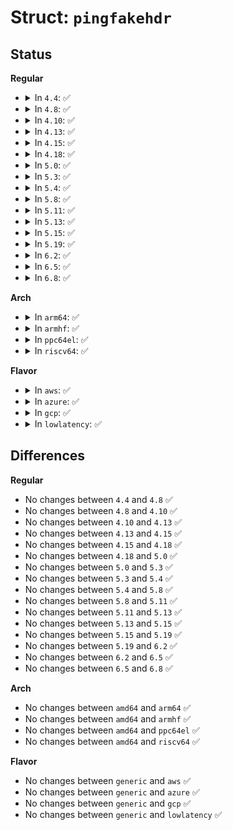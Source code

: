 # Struct: <code>pingfakehdr</code>

## Status
<b>Regular</b>
<ul>
<li>
<details>
<summary>In <code>4.4</code>: ✅</summary>

```c
struct pingfakehdr {
    struct icmphdr icmph;
    struct msghdr *msg;
    sa_family_t family;
    __wsum wcheck;
};
```
</details>
</li>
<li>
<details>
<summary>In <code>4.8</code>: ✅</summary>

```c
struct pingfakehdr {
    struct icmphdr icmph;
    struct msghdr *msg;
    sa_family_t family;
    __wsum wcheck;
};
```
</details>
</li>
<li>
<details>
<summary>In <code>4.10</code>: ✅</summary>

```c
struct pingfakehdr {
    struct icmphdr icmph;
    struct msghdr *msg;
    sa_family_t family;
    __wsum wcheck;
};
```
</details>
</li>
<li>
<details>
<summary>In <code>4.13</code>: ✅</summary>

```c
struct pingfakehdr {
    struct icmphdr icmph;
    struct msghdr *msg;
    sa_family_t family;
    __wsum wcheck;
};
```
</details>
</li>
<li>
<details>
<summary>In <code>4.15</code>: ✅</summary>

```c
struct pingfakehdr {
    struct icmphdr icmph;
    struct msghdr *msg;
    sa_family_t family;
    __wsum wcheck;
};
```
</details>
</li>
<li>
<details>
<summary>In <code>4.18</code>: ✅</summary>

```c
struct pingfakehdr {
    struct icmphdr icmph;
    struct msghdr *msg;
    sa_family_t family;
    __wsum wcheck;
};
```
</details>
</li>
<li>
<details>
<summary>In <code>5.0</code>: ✅</summary>

```c
struct pingfakehdr {
    struct icmphdr icmph;
    struct msghdr *msg;
    sa_family_t family;
    __wsum wcheck;
};
```
</details>
</li>
<li>
<details>
<summary>In <code>5.3</code>: ✅</summary>

```c
struct pingfakehdr {
    struct icmphdr icmph;
    struct msghdr *msg;
    sa_family_t family;
    __wsum wcheck;
};
```
</details>
</li>
<li>
<details>
<summary>In <code>5.4</code>: ✅</summary>

```c
struct pingfakehdr {
    struct icmphdr icmph;
    struct msghdr *msg;
    sa_family_t family;
    __wsum wcheck;
};
```
</details>
</li>
<li>
<details>
<summary>In <code>5.8</code>: ✅</summary>

```c
struct pingfakehdr {
    struct icmphdr icmph;
    struct msghdr *msg;
    sa_family_t family;
    __wsum wcheck;
};
```
</details>
</li>
<li>
<details>
<summary>In <code>5.11</code>: ✅</summary>

```c
struct pingfakehdr {
    struct icmphdr icmph;
    struct msghdr *msg;
    sa_family_t family;
    __wsum wcheck;
};
```
</details>
</li>
<li>
<details>
<summary>In <code>5.13</code>: ✅</summary>

```c
struct pingfakehdr {
    struct icmphdr icmph;
    struct msghdr *msg;
    sa_family_t family;
    __wsum wcheck;
};
```
</details>
</li>
<li>
<details>
<summary>In <code>5.15</code>: ✅</summary>

```c
struct pingfakehdr {
    struct icmphdr icmph;
    struct msghdr *msg;
    sa_family_t family;
    __wsum wcheck;
};
```
</details>
</li>
<li>
<details>
<summary>In <code>5.19</code>: ✅</summary>

```c
struct pingfakehdr {
    struct icmphdr icmph;
    struct msghdr *msg;
    sa_family_t family;
    __wsum wcheck;
};
```
</details>
</li>
<li>
<details>
<summary>In <code>6.2</code>: ✅</summary>

```c
struct pingfakehdr {
    struct icmphdr icmph;
    struct msghdr *msg;
    sa_family_t family;
    __wsum wcheck;
};
```
</details>
</li>
<li>
<details>
<summary>In <code>6.5</code>: ✅</summary>

```c
struct pingfakehdr {
    struct icmphdr icmph;
    struct msghdr *msg;
    sa_family_t family;
    __wsum wcheck;
};
```
</details>
</li>
<li>
<details>
<summary>In <code>6.8</code>: ✅</summary>

```c
struct pingfakehdr {
    struct icmphdr icmph;
    struct msghdr *msg;
    sa_family_t family;
    __wsum wcheck;
};
```
</details>
</li>
</ul>
<b>Arch</b>
<ul>
<li>
<details>
<summary>In <code>arm64</code>: ✅</summary>

```c
struct pingfakehdr {
    struct icmphdr icmph;
    struct msghdr *msg;
    sa_family_t family;
    __wsum wcheck;
};
```
</details>
</li>
<li>
<details>
<summary>In <code>armhf</code>: ✅</summary>

```c
struct pingfakehdr {
    struct icmphdr icmph;
    struct msghdr *msg;
    sa_family_t family;
    __wsum wcheck;
};
```
</details>
</li>
<li>
<details>
<summary>In <code>ppc64el</code>: ✅</summary>

```c
struct pingfakehdr {
    struct icmphdr icmph;
    struct msghdr *msg;
    sa_family_t family;
    __wsum wcheck;
};
```
</details>
</li>
<li>
<details>
<summary>In <code>riscv64</code>: ✅</summary>

```c
struct pingfakehdr {
    struct icmphdr icmph;
    struct msghdr *msg;
    sa_family_t family;
    __wsum wcheck;
};
```
</details>
</li>
</ul>
<b>Flavor</b>
<ul>
<li>
<details>
<summary>In <code>aws</code>: ✅</summary>

```c
struct pingfakehdr {
    struct icmphdr icmph;
    struct msghdr *msg;
    sa_family_t family;
    __wsum wcheck;
};
```
</details>
</li>
<li>
<details>
<summary>In <code>azure</code>: ✅</summary>

```c
struct pingfakehdr {
    struct icmphdr icmph;
    struct msghdr *msg;
    sa_family_t family;
    __wsum wcheck;
};
```
</details>
</li>
<li>
<details>
<summary>In <code>gcp</code>: ✅</summary>

```c
struct pingfakehdr {
    struct icmphdr icmph;
    struct msghdr *msg;
    sa_family_t family;
    __wsum wcheck;
};
```
</details>
</li>
<li>
<details>
<summary>In <code>lowlatency</code>: ✅</summary>

```c
struct pingfakehdr {
    struct icmphdr icmph;
    struct msghdr *msg;
    sa_family_t family;
    __wsum wcheck;
};
```
</details>
</li>
</ul>

## Differences
<b>Regular</b>
<ul>
<li>
No changes between <code>4.4</code> and <code>4.8</code> ✅
</li>
<li>
No changes between <code>4.8</code> and <code>4.10</code> ✅
</li>
<li>
No changes between <code>4.10</code> and <code>4.13</code> ✅
</li>
<li>
No changes between <code>4.13</code> and <code>4.15</code> ✅
</li>
<li>
No changes between <code>4.15</code> and <code>4.18</code> ✅
</li>
<li>
No changes between <code>4.18</code> and <code>5.0</code> ✅
</li>
<li>
No changes between <code>5.0</code> and <code>5.3</code> ✅
</li>
<li>
No changes between <code>5.3</code> and <code>5.4</code> ✅
</li>
<li>
No changes between <code>5.4</code> and <code>5.8</code> ✅
</li>
<li>
No changes between <code>5.8</code> and <code>5.11</code> ✅
</li>
<li>
No changes between <code>5.11</code> and <code>5.13</code> ✅
</li>
<li>
No changes between <code>5.13</code> and <code>5.15</code> ✅
</li>
<li>
No changes between <code>5.15</code> and <code>5.19</code> ✅
</li>
<li>
No changes between <code>5.19</code> and <code>6.2</code> ✅
</li>
<li>
No changes between <code>6.2</code> and <code>6.5</code> ✅
</li>
<li>
No changes between <code>6.5</code> and <code>6.8</code> ✅
</li>
</ul>
<b>Arch</b>
<ul>
<li>
No changes between <code>amd64</code> and <code>arm64</code> ✅
</li>
<li>
No changes between <code>amd64</code> and <code>armhf</code> ✅
</li>
<li>
No changes between <code>amd64</code> and <code>ppc64el</code> ✅
</li>
<li>
No changes between <code>amd64</code> and <code>riscv64</code> ✅
</li>
</ul>
<b>Flavor</b>
<ul>
<li>
No changes between <code>generic</code> and <code>aws</code> ✅
</li>
<li>
No changes between <code>generic</code> and <code>azure</code> ✅
</li>
<li>
No changes between <code>generic</code> and <code>gcp</code> ✅
</li>
<li>
No changes between <code>generic</code> and <code>lowlatency</code> ✅
</li>
</ul>
